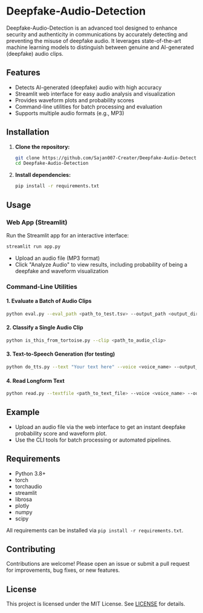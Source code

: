 # Deepfake-Audio-Detection

Deepfake-Audio-Detection is an advanced tool designed to enhance security and authenticity in communications by accurately detecting and preventing the misuse of deepfake audio. It leverages state-of-the-art machine learning models to distinguish between genuine and AI-generated (deepfake) audio clips.

## Features
- Detects AI-generated (deepfake) audio with high accuracy
- Streamlit web interface for easy audio analysis and visualization
- Provides waveform plots and probability scores
- Command-line utilities for batch processing and evaluation
- Supports multiple audio formats (e.g., MP3)

## Installation

1. **Clone the repository:**
   ```bash
   git clone https://github.com/Sajan007-Creater/Deepfake-Audio-Detection.git
   cd Deepfake-Audio-Detection
   ```
2. **Install dependencies:**
   ```bash
   pip install -r requirements.txt
   ```

## Usage

### Web App (Streamlit)
Run the Streamlit app for an interactive interface:
```bash
streamlit run app.py
```
- Upload an audio file (MP3 format)
- Click "Analyze Audio" to view results, including probability of being a deepfake and waveform visualization

### Command-Line Utilities

#### 1. Evaluate a Batch of Audio Clips
```bash
python eval.py --eval_path <path_to_test.tsv> --output_path <output_directory> --preset <preset_name>
```

#### 2. Classify a Single Audio Clip
```bash
python is_this_from_tortoise.py --clip <path_to_audio_clip>
```

#### 3. Text-to-Speech Generation (for testing)
```bash
python do_tts.py --text "Your text here" --voice <voice_name> --output_path <output_directory>
```

#### 4. Read Longform Text
```bash
python read.py --textfile <path_to_text_file> --voice <voice_name> --output_path <output_directory>
```

## Example
- Upload an audio file via the web interface to get an instant deepfake probability score and waveform plot.
- Use the CLI tools for batch processing or automated pipelines.

## Requirements
- Python 3.8+
- torch
- torchaudio
- streamlit
- librosa
- plotly
- numpy
- scipy

All requirements can be installed via `pip install -r requirements.txt`.

## Contributing
Contributions are welcome! Please open an issue or submit a pull request for improvements, bug fixes, or new features.

## License
This project is licensed under the MIT License. See [LICENSE](LICENSE) for details.
